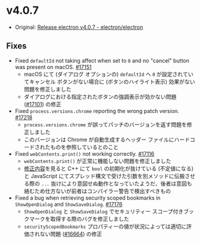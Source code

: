 # v4.0.7

* Original: [Release electron v4.0.7 - electron/electron](https://github.com/electron/electron/releases/tag/v4.0.7)

## Fixes

* Fixed `defaultId` not taking affect when set to `0` and no "cancel" button was present on macOS. [#17151](https://github.com/electron/electron/pull/17151)
  * macOS にて (ダイアログ オプションの) `defaultId` へ `0` が設定されていてキャンセル ボタンがない場合に (ボタンのハイライト表示) 効果がない問題を修正しました
  * ダイアログにおける指定されたボタンの強調表示が効かない問題 ([#17101](https://github.com/electron/electron/issues/17101)) の修正
* Fixed `process.versions.chrome` reporting the wrong patch version. [#17218](https://github.com/electron/electron/pull/17218)
  * `process.versions.chrome` が誤ってパッチのバージョンを返す問題を修正しました
  * このバージョンは Chrome が自動生成するヘッダー ファイルにハードコードされたものを参照しているとのこと
* Fixed `webContents.print()` not working correctly. [#17116](https://github.com/electron/electron/pull/17116)
  * `webContents.print()` が正常に機能しない問題を修正しました
  * [修正内容](https://github.com/electron/electron/pull/17052/files)を見ると C++ にて `bool` の初期化が抜けている (不定値になる) と JavaScript にてスプレッド構文で受けた引数を別メソッドに伝搬させる際の `...` 抜けにより意図せぬ動作となっていたようだ、後者は意図も絡むため仕方ないが前者はコンパイラー警告で検出すべきもの
* Fixed a bug when retrieving security scoped bookmarks in `ShowOpenDialog` and `ShowSaveDialog`. [#17176](https://github.com/electron/electron/pull/17176)
  * `ShowOpenDialog` と `ShowSaveDialog` でセキュリティー スコープ付きブックマークを取得する際のバグを修正しました
  * `securityScopedBookmarks` プロパティーの値が状況によっては適切に評価されない問題 ([#16664](https://github.com/electron/electron/issues/16664)) の修正
